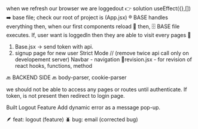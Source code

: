 when we refresh our browser we are loggedout 👉 solution useEffect({},[]) ➡️ base file;
check our root of project is (App.jsx) ®️
BASE handles everything then, when our first components reload 🔄️ then, 🗄️ BASE file executes.
If, user want is loggedIn then they are able to visit every pages 📃
1. Base.jsx -> send token with api.
2. signup page for new user
Strict Mode // (remove twice api call only on developement server)
Navbar - navigation
📁revision.jsx - for revision of react hooks, functions, method

🔙 BACKEND SIDE 🔙
body-parser, cookie-parser

we should not be able to access any pages or routes until authenticate.
If token, is not present then redirect to login page.

Built Logout Feature
Add dynamic error as a message pop-up.

🪶 feat: logout (feature)
🪲 bug: email (corrected bug)
